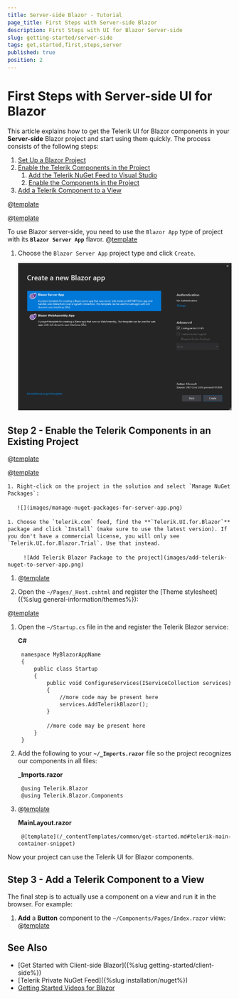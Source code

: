 ```yaml
---
title: Server-side Blazor - Tutorial
page_title: First Steps with Server-side Blazor
description: First Steps with UI for Blazor Server-side
slug: getting-started/server-side
tags: get,started,first,steps,server
published: true
position: 2
---
```


# First Steps with Server-side UI for Blazor

This article explains how to get the Telerik UI for Blazor components in your **Server-side** Blazor project and start using them quickly. The process consists of the following steps:

1. [Set Up a Blazor Project](#step-1---set-up-a-blazor-project)
1. [Enable the Telerik Components in the Project](#step-2---enable-the-telerik-components-in-an-existing-project)
    1. [Add the Telerik NuGet Feed to Visual Studio](#add-the-telerik-nuget-feed-to-visual-studio)
    1. [Enable the Components in the Project](#enable-the-components-in-the-project)
1. [Add a Telerik Component to a View](#step-3---add-a-telerik-component-to-a-view)


@[template](/_contentTemplates/common/get-started.md#download-intro-para-for-get-started)


@[template](/_contentTemplates/common/get-started.md#add-latest-ms-bits-server-side-link)



To use Blazor server-side, you need to use the `Blazor App` type of project with its **`Blazor Server App`** flavor.
@[template](/_contentTemplates/common/get-started.md#project-creation-part-1)

1. Choose the `Blazor Server App` project type and click `Create`.

    ![Select Blazor Project Type](images/choose-project-template-server-blazor.png)



## Step 2 - Enable the Telerik Components in an Existing Project

@[template](/_contentTemplates/common/get-started.md#add-nuget-feed)

@[template](/_contentTemplates/common/get-started.md#get-access)

    1. Right-click on the project in the solution and select `Manage NuGet Packages`:
    
       ![](images/manage-nuget-packages-for-server-app.png)
    
    1. Choose the `telerik.com` feed, find the **`Telerik.UI.for.Blazor`** package and click `Install` (make sure to use the latest version). If you don't have a commercial license, you will only see `Telerik.UI.for.Blazor.Trial`. Use that instead.
    
         ![Add Telerik Blazor Package to the project](images/add-telerik-nuget-to-server-app.png)


1. @[template](/_contentTemplates/common/js-interop-file.md#add-js-interop-file-to-getting-started-server)

        
1. Open the `~/Pages/_Host.cshtml` and register the [Theme stylesheet]({%slug general-information/themes%}):

@[template](/_contentTemplates/common/js-interop-file.md#theme-static-asset-snippet)
        
      
        
1. Open the `~/Startup.cs` file in the and register the Telerik Blazor service:

    **C#**
    
        namespace MyBlazorAppName
        {
            public class Startup
            {
                public void ConfigureServices(IServiceCollection services)
                {
                    //more code may be present here
                    services.AddTelerikBlazor();
                }
                
                //more code may be present here
            }
        }

1. Add the following to your **`~/_Imports.razor`** file so the project recognizes our components in all files:

    **_Imports.razor**
    
        @using Telerik.Blazor
        @using Telerik.Blazor.Components

1. @[template](/_contentTemplates/common/get-started.md#telerik-main-container-text)

    **MainLayout.razor**
    
        @[template](/_contentTemplates/common/get-started.md#telerik-main-container-snippet)


    
Now your project can use the Telerik UI for Blazor components.

## Step 3 - Add a Telerik Component to a View

The final step is to actually use a component on a view and run it in the browser. For example:

1. **Add** a **Button** component to the `~/Components/Pages/Index.razor` view:
@[template](/_contentTemplates/common/get-started.md#add-component-sample)

## See Also

* [Get Started with Client-side Blazor]({%slug getting-started/client-side%})
* [Telerik Private NuGet Feed]({%slug installation/nuget%})
* [Getting Started Videos for Blazor](https://www.youtube.com/watch?v=aaRAZYaJ4xc&list=PLvmaC-XMqeBYPTwcm478vs8Rujq2tiVJo)


